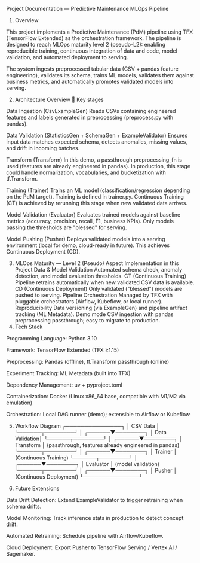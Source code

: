 Project Documentation — Predictive Maintenance MLOps Pipeline
1. Overview

This project implements a Predictive Maintenance (PdM) pipeline using TFX (TensorFlow Extended) as the orchestration framework.
The pipeline is designed to reach MLOps maturity level 2 (pseudo-L2): enabling reproducible training, continuous integration of data and code, model validation, and automated deployment to serving.

The system ingests preprocessed tabular data (CSV + pandas feature engineering), validates its schema, trains ML models, validates them against business metrics, and automatically promotes validated models into serving.

2. Architecture Overview
🔹 Key stages

Data Ingestion (CsvExampleGen)
Reads CSVs containing engineered features and labels generated in preprocessing (preprocess.py with pandas).

Data Validation (StatisticsGen + SchemaGen + ExampleValidator)
Ensures input data matches expected schema, detects anomalies, missing values, and drift in incoming batches.

Transform (Transform)
In this demo, a passthrough preprocessing_fn is used (features are already engineered in pandas).
In production, this stage could handle normalization, vocabularies, and bucketization with tf.Transform.

Training (Trainer)
Trains an ML model (classification/regression depending on the PdM target). Training is defined in trainer.py.
Continuous Training (CT) is achieved by rerunning this stage when new validated data arrives.

Model Validation (Evaluator)
Evaluates trained models against baseline metrics (accuracy, precision, recall, F1, business KPIs).
Only models passing the thresholds are "blessed" for serving.

Model Pushing (Pusher)
Deploys validated models into a serving environment (local for demo, cloud-ready in future).
This achieves Continuous Deployment (CD).

3. MLOps Maturity — Level 2 (Pseudo)
Aspect	Implementation in this Project
Data & Model Validation	Automated schema check, anomaly detection, and model evaluation thresholds.
CT (Continuous Training)	Pipeline retrains automatically when new validated CSV data is available.
CD (Continuous Deployment)	Only validated ("blessed") models are pushed to serving.
Pipeline Orchestration	Managed by TFX with pluggable orchestrators (Airflow, Kubeflow, or local runner).
Reproducibility	Data versioning (via ExampleGen) and pipeline artifact tracking (ML Metadata).
Demo mode	CSV ingestion with pandas preprocessing passthrough; easy to migrate to production.
4. Tech Stack

Programming Language: Python 3.10

Framework: TensorFlow Extended (TFX ≥1.15)

Preprocessing: Pandas (offline), tf.Transform passthrough (online)

Experiment Tracking: ML Metadata (built into TFX)

Dependency Management: uv + pyproject.toml

Containerization: Docker (Linux x86_64 base, compatible with M1/M2 via emulation)

Orchestration: Local DAG runner (demo); extensible to Airflow or Kubeflow

5. Workflow Diagram
           ┌───────────────┐
           │   CSV Data    │
           └──────┬────────┘
                  │
           ┌──────▼────────┐
           │ Data Validation│
           └──────┬────────┘
                  │
           ┌──────▼────────┐
           │   Transform   │  (passthrough, features already engineered in pandas)
           └──────┬────────┘
                  │
           ┌──────▼────────┐
           │   Trainer     │  (Continuous Training)
           └──────┬────────┘
                  │
           ┌──────▼────────┐
           │   Evaluator   │  (model validation)
           └──────┬────────┘
                  │
           ┌──────▼────────┐
           │    Pusher     │  (Continuous Deployment)
           └───────────────┘

6. Future Extensions

Data Drift Detection: Extend ExampleValidator to trigger retraining when schema drifts.

Model Monitoring: Track inference stats in production to detect concept drift.

Automated Retraining: Schedule pipeline with Airflow/Kubeflow.

Cloud Deployment: Export Pusher to TensorFlow Serving / Vertex AI / Sagemaker.